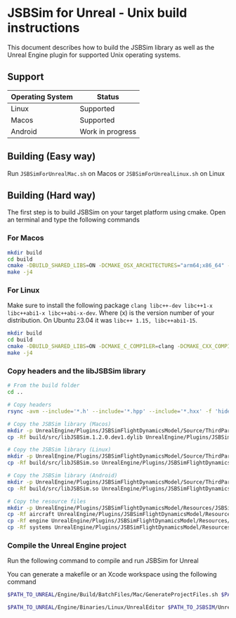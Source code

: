 ﻿# JSBSim for Unreal - Unix build instructions

This document describes how to build the JSBSim library as well as the Unreal Engine plugin for supported Unix operating systems.

## Support
| Operating System | Status |
|------------------|--------|
| Linux            | Supported |
| Macos            | Supported |
| Android          | Work in progress |

## Building (Easy way)
Run `JSBSimForUnrealMac.sh` on Macos or `JSBSimForUnrealLinux.sh` on Linux

## Building (Hard way)
The first step is to build JSBSim on your target platform using cmake. Open an terminal and type the following commands

### For Macos

```bash
mkdir build
cd build
cmake -DBUILD_SHARED_LIBS=ON -DCMAKE_OSX_ARCHITECTURES="arm64;x86_64" -DCMAKE_C_COMPILER=clang -DCMAKE_CXX_COMPILER=clang++ -DCMAKE_CXX_FLAGS="-stdlib=libc++" ..
make -j4
```

### For Linux
Make sure to install the following package `clang libc++-dev libc++1-x libc++abi1-x libc++abi-x-dev`. Where (x) is the version number of your distribution.
On Ubuntu 23.04 it was `libc++ 1.15, libc++abi1-15`. 

```bash
mkdir build
cd build
cmake -DBUILD_SHARED_LIBS=ON -DCMAKE_C_COMPILER=clang -DCMAKE_CXX_COMPILER=clang++ -DCMAKE_CXX_FLAGS="-stdlib=libc++" ..
make -j4
```

### Copy headers and the libJSBSim library
```bash
# From the build folder
cd ..

# Copy headers
rsync -avm --include='*.h' --include='*.hpp' --include='*.hxx' -f 'hide,! */' src/ UnrealEngine/Plugins/JSBSimFlightDynamicsModel/Source/ThirdParty/JSBSim/Include/

# Copy the JSBSim library (Macos)
mkdir -p UnrealEngine/Plugins/JSBSimFlightDynamicsModel/Source/ThirdParty/JSBSim/Lib/Mac/
cp -Rf build/src/libJSBSim.1.2.0.dev1.dylib UnrealEngine/Plugins/JSBSimFlightDynamicsModel/Source/ThirdParty/JSBSim/Lib/Mac/libJSBSim.dylib

# Copy the JSBSim library (Linux)
mkdir -p UnrealEngine/Plugins/JSBSimFlightDynamicsModel/Source/ThirdParty/JSBSim/Lib/Linux/
cp -Rf build/src/libJSBSim.so UnrealEngine/Plugins/JSBSimFlightDynamicsModel/Source/ThirdParty/JSBSim/Lib/Linux/

# Copy the JSBSim library (Android)
mkdir -p UnrealEngine/Plugins/JSBSimFlightDynamicsModel/Source/ThirdParty/JSBSim/Lib/Android/
cp -Rf build/src/libJSBSim.so UnrealEngine/Plugins/JSBSimFlightDynamicsModel/Source/ThirdParty/JSBSim/Lib/Android/

# Copy the resource files
mkdir -p UnrealEngine/Plugins/JSBSimFlightDynamicsModel/Resources/JSBSim
cp -Rf aircraft UnrealEngine/Plugins/JSBSimFlightDynamicsModel/Resources/JSBSim
cp -Rf engine UnrealEngine/Plugins/JSBSimFlightDynamicsModel/Resources/JSBSim
cp -Rf systems UnrealEngine/Plugins/JSBSimFlightDynamicsModel/Resources/JSBSim
```

### Compile the Unreal Engine project

Run the following command to compile and run JSBSim for Unreal

You can generate a makefile or an Xcode workspace using the following command

```bash
$PATH_TO_UNREAL/Engine/Build/BatchFiles/Mac/GenerateProjectFiles.sh $PATH_TO_JSBSIM/UnrealEngine/UEReferenceApp.uproject -game
```

```bash
$PATH_TO_UNREAL/Engine/Binaries/Linux/UnrealEditor $PATH_TO_JSBSIM/UnrealEngine/UEReferenceApp.uproject
```